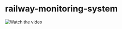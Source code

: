 # railway-monitoring-system
[![Watch the video](https://vimeo.com/893119312?share=copy)](https://vimeo.com/893119312?share=copy)